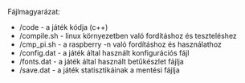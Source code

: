 Fájlmagyarázat:
  * /code - a játék kódja (c++)
  * /compile.sh - linux környezetben való fordításhoz és teszteléshez
  * /cmp_pi.sh - a raspberry -n való fordításhoz és használathoz
  * /config.dat - a játék által használt konfigurációs fájl
  * /fonts.dat - a játék által használt betűkészlet fájlja
  * /save.dat - a játék statisztikáinak a mentési fájlja
